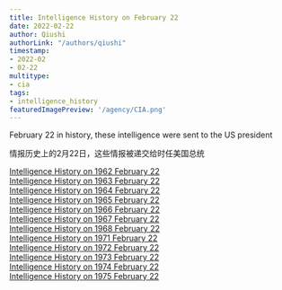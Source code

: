 ```yaml
---
title: Intelligence History on February 22
date: 2022-02-22
author: Qiushi 
authorLink: "/authors/qiushi"
timestamp: 
- 2022-02
- 02-22
multitype: 
- cia
tags: 
- intelligence_history
featuredImagePreview: '/agency/CIA.png'
---
```



February 22 in history, these intelligence were sent to the US president

情报历史上的2月22日，这些情报被递交给时任美国总统

<!--more-->







[Intelligence History on 1962 February 22](/dailybrief/1962-02-22)   
[Intelligence History on 1963 February 22](/dailybrief/1963-02-22)   
[Intelligence History on 1964 February 22](/dailybrief/1964-02-22)   
[Intelligence History on 1965 February 22](/dailybrief/1965-02-22)   
[Intelligence History on 1966 February 22](/dailybrief/1966-02-22)   
[Intelligence History on 1967 February 22](/dailybrief/1967-02-22)   
[Intelligence History on 1968 February 22](/dailybrief/1968-02-22)   
[Intelligence History on 1971 February 22](/dailybrief/1971-02-22)   
[Intelligence History on 1972 February 22](/dailybrief/1972-02-22)   
[Intelligence History on 1973 February 22](/dailybrief/1973-02-22)   
[Intelligence History on 1974 February 22](/dailybrief/1974-02-22)   
[Intelligence History on 1975 February 22](/dailybrief/1975-02-22)   
